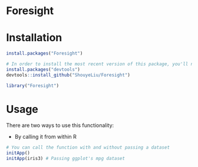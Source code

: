 
<!-- README.md is generated from README.Rmd. Please edit that file -->
Foresight
=========


Installation
============

``` r
install.packages("Foresight")

# In order to install the most recent version of this package, you'll need to use the "devtools"-package
install.packages("devtools")
devtools::install_github("ShouyeLiu/Foresight")

library("Foresight")
```

Usage
=====

There are two ways to use this functionality:

-   By calling it from within R

``` r
# You can call the function with and without passing a dataset
initApp()
initApp(iris3) # Passing ggplot's mpg dataset
```

